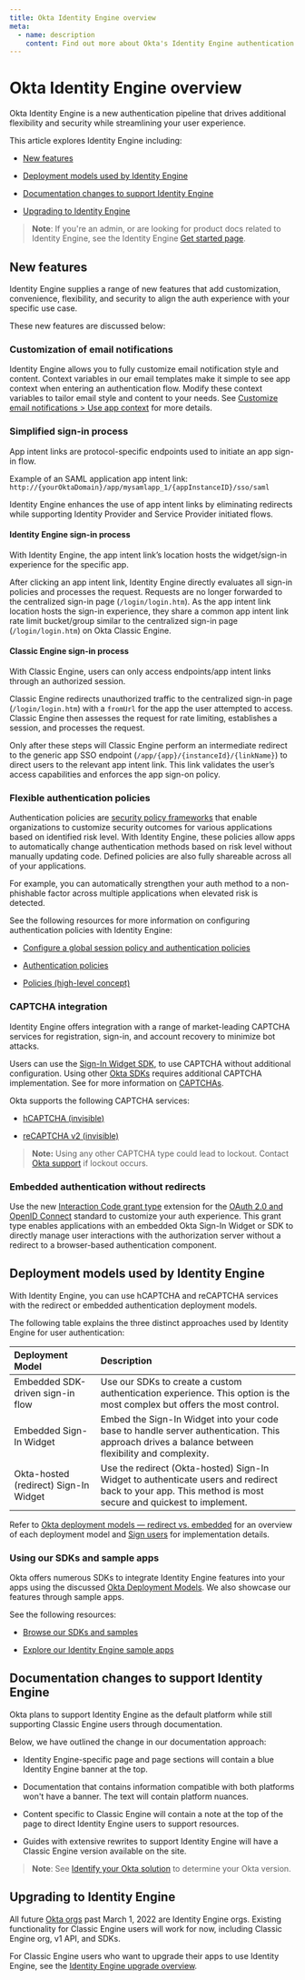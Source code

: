 ```yaml
---
title: Okta Identity Engine overview
meta:
  - name: description
    content: Find out more about Okta's Identity Engine authentication flow, what developer features it unlocks, and how to use it.
---
```

# Okta Identity Engine overview

<ApiLifecycle access="ie" />

Okta Identity Engine is a new authentication pipeline that drives additional flexibility and security while streamlining your user experience.

This article explores Identity Engine including:

* [New features](#new-features)
  
* [Deployment models used by Identity Engine](#deployment-models-used-by-identity-engine)
  
* [Documentation changes to support Identity Engine](#documentation-changes-to-support-identity-engine)
  
* [Upgrading to Identity Engine](#upgrading-to-identity-engine)

> **Note**: If you're an admin, or are looking for product docs related to Identity Engine, see the Identity Engine [Get started page](https://help.okta.com/okta_help.htm?type=oie&id=ext-get-started-oie).

## New features

Identity Engine supplies a range of new features that add customization, convenience, flexibility, and security to align the auth experience with your specific use case. 

These new features are discussed below:

### Customization of email notifications

Identity Engine allows you to fully customize email notification style and content. Context variables in our email templates make it simple to see app context when entering an authentication flow. Modify these context variables to tailor email style and content to your needs.
See [Customize email notifications > Use app context](/docs/guides/custom-email/main/#use-app-context) for more details.

### Simplified sign-in process

App intent links are protocol-specific endpoints used to initiate an app sign-in flow.

Example of an SAML application app intent link:
`http://{yourOktaDomain}/app/mysamlapp_1/{appInstanceID}/sso/saml`

Identity Engine enhances the use of app intent links by eliminating redirects while supporting Identity Provider and Service Provider initiated flows.

#### Identity Engine sign-in process

With Identity Engine, the app intent link’s location hosts the widget/sign-in experience for the specific app.

After clicking an app intent link, Identity Engine directly evaluates all sign-in policies and processes the request. Requests are no longer forwarded to the centralized sign-in page (`/login/login.htm`). As the app intent link location hosts the sign-in experience, they share a common app intent link rate limit bucket/group similar to the centralized sign-in page (`/login/login.htm`) on Okta Classic Engine.

#### Classic Engine sign-in process

With Classic Engine, users can only access endpoints/app intent links through an authorized session. 

Classic Engine redirects unauthorized traffic to the centralized sign-in page (`/login/login.htm`) with a `fromUrl` for the app the user attempted to access. Classic Engine then assesses the request for rate limiting, establishes a session, and processes the request.

Only after these steps will Classic Engine perform an intermediate redirect to the generic app SSO endpoint (`/app/{app}/{instanceId}/{linkName}`) to direct users to the relevant app intent link. This link validates the user’s access capabilities and enforces the app sign-on policy.

### Flexible authentication policies

Authentication policies are [security policy frameworks](https://csrc.nist.gov/pubs/sp/800/63/b/upd2/final) that enable organizations to customize security outcomes for various applications based on identified risk level. With Identity Engine, these policies allow apps to automatically change authentication methods based on risk level without manually updating code. Defined policies are also fully shareable across all of your applications.

For example, you can automatically strengthen your auth method to a non-phishable factor across multiple applications when elevated risk is detected. 

See the following resources for more information on configuring authentication policies with Identity Engine:

* [Configure a global session policy and authentication policies](/docs/guides/configure-signon-policy/)

* [Authentication policies](https://help.okta.com/okta_help.htm?type=oie&id=ext-about-asop)

* [Policies (high-level concept)](/docs/concepts/policies/)

### CAPTCHA integration

Identity Engine offers integration with a range of market-leading CAPTCHA services for registration, sign-in, and account recovery to minimize bot attacks.

Users can use the [Sign-In Widget SDK](https://github.com/okta/okta-signin-widget), to use CAPTCHA without additional configuration. Using other [Okta SDKs](https://developer.okta.com/code/) requires additional CAPTCHA implementation. See for more information on [CAPTCHAs](https://developer.okta.com/docs/api/openapi/okta-management/management/tag/CAPTCHA/).

Okta supports the following CAPTCHA services:

- [hCAPTCHA (invisible)](https://docs.hcaptcha.com/invisible)
  
- [reCAPTCHA v2 (invisible)](https://developers.google.com/recaptcha/docs/invisible)

>**Note:** Using any other CAPTCHA type could lead to lockout. Contact [Okta support](https://support.okta.com) if lockout occurs.

### Embedded authentication without redirects

Use the new [Interaction Code grant type](/docs/concepts/interaction-code/) extension for the [OAuth 2.0 and OpenID Connect](/docs/concepts/oauth-openid) standard to customize your auth experience. This grant type enables applications with an embedded Okta Sign-In Widget or SDK to directly manage user interactions with the authorization server without a redirect to a browser-based authentication component.

## Deployment models used by Identity Engine

With Identity Engine, you can use hCAPTCHA and reCAPTCHA services with the redirect or embedded authentication deployment models.

The following table explains the three distinct approaches used by Identity Engine for user authentication:

| **Deployment Model**|**Description**|
| :-------- | :------- |
| Embedded SDK-driven sign-in flow|Use our SDKs to create a custom authentication experience. This option is the most complex but offers the most control.|
| Embedded Sign-In Widget| Embed the Sign-In Widget into your code base to handle server authentication. This approach drives a balance between flexibility and complexity.|
| Okta-hosted (redirect) Sign-In Widget| Use the redirect (Okta-hosted) Sign-In Widget to authenticate users and redirect back to your app. This method is most secure and quickest to implement.|

Refer to [Okta deployment models — redirect vs. embedded](https://developer.okta.com/docs/concepts/redirect-vs-embedded/) for an overview of each deployment model and [Sign users](https://developer.okta.com/docs/guides/sign-in-overview/) for implementation details.

### Using our SDKs and sample apps

Okta offers numerous SDKs to integrate Identity Engine features into your apps using the discussed [Okta Deployment Models](#deployment-models-used-by-identity-engine). We also showcase our features through sample apps.  

See the following resources:

* [Browse our SDKs and samples](/code/)
  
* [Explore our Identity Engine sample apps](/docs/guides/oie-embedded-common-download-setup-app/)

## Documentation changes to support Identity Engine

Okta plans to support Identity Engine as the default platform while still supporting Classic Engine users through documentation.

Below, we have outlined the change in our documentation approach: 

* Identity Engine-specific page and page sections will contain a blue Identity Engine banner at the top.
  
* Documentation that contains information compatible with both platforms won't have a banner. The text will contain platform nuances.
  
* Content specific to Classic Engine will contain a note at the top of the page to direct Identity Engine users to support resources.
  
* Guides with extensive rewrites to support Identity Engine will have a Classic Engine version available on the site.

> **Note**: See [Identify your Okta solution](https://help.okta.com/okta_help.htm?type=oie&id=ext-oie-version) to determine your Okta version.

## Upgrading to Identity Engine

All future [Okta orgs](/docs/concepts/okta-organizations/) past March 1, 2022 are Identity Engine orgs. Existing functionality for Classic Engine users will work for now, including Classic Engine org, v1 API, and SDKs.

For Classic Engine users who want to upgrade their apps to use Identity Engine, see the [Identity Engine upgrade overview](/docs/guides/oie-upgrade-overview/).
